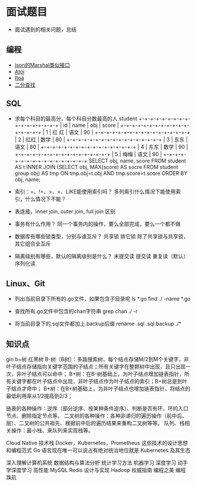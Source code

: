 # 面试题目
- 面试遇到的相关问题，总结

## 编程
- [json的Marshal类似接口](json_convert.go)
- [Atoi](atoi.go)
- [Itoa](itoa.go)
- [二分查找](binary_search.go)


## SQL
- 求每个科目的最高分，每个科目分数最高的人
	student
+-+-+-+-+-+-+-+-+-+-+-+-+-+-+-+-+
| id 	| name 	| obj	| score	|
+-+-+-+-+-+-+-+-+-+-+-+-+-+-+-+-+
| 1		| 红	红	| 语文	| 90	|
+-+-+-+-+-+-+-+-+-+-+-+-+-+-+-+-+
| 2 	| 红红 	| 数学 	| 80 	|
+-+-+-+-+-+-+-+-+-+-+-+-+-+-+-+-+
| 3 	| 东东 	| 语文 	| 80 	|
+-+-+-+-+-+-+-+-+-+-+-+-+-+-+-+-+
| 4 	| 东东 	| 数学 	| 90 	|
+-+-+-+-+-+-+-+-+-+-+-+-+-+-+-+-+
| 5 	| 梅梅 	| 语文 	| 90 	|
+-+-+-+-+-+-+-+-+-+-+-+-+-+-+-+-+
SELECT obj, name, score
FROM student AS t
INNER JOIN (SELECT obj, MAX(score) AS socre FROM student group obj)
	AS tmp ON tmp.obj=t.obj AND tmp.score=t.score
ORDER BY obj, name;

- 索引：=、!=、>、<、LIKE能使用索引吗？ 多列索引什么情况下能使用索引，什么情况下不能？
- 表连接，inner join, outer join, full join 区别

- 事务有什么作用？
同一个事务内的操作，要么全部完成，要么一个都不做

- 数据库有哪些锁类型，分别与谁互斥？
共享锁
排它锁
除了共享锁与共享锁，其它组合全互斥

- 隔离级别有哪些，默认的隔离级别是什么？
未提交读
提交读
重复读（默认）
序列化读


## Linux、Git
- 列出当前目录下所有的.go文件，如果包含子目录呢
ls *.go
find ./ -name *.go

- 查找所有.go文件中包含的chan字符串
grep chan ./ -r

- 将当前目录下的.sql文件都加上.backup后缀
rename .sql .sql.backup ./*

## 知识点
gin
b+树
红黑树
B-树（B树）：多路搜索树，每个结点存储M/2到M个关键字，非叶子结点存储指向关键字范围的子结点；所有关键字在整颗树中出现，且只出现一次，非叶子结点可以命中；
B+树：在B-树基础上，为叶子结点增加链表指针，所有关键字都在叶子结点中出现，非叶子结点作为叶子结点的索引；B+树总是到叶子结点才命中；
B*树：在B+树基础上，为非叶子结点也增加链表指针，将结点的最低利用率从1/2提高到2/3；

链表的各种操作：逆序（部分逆序、按某种条件逆序）、判断是否有环，环的入口节点、删除指定节点等。
二叉树的各种操作：各种非递归的遍历操作（前中后、层）、二叉树的公共祖先、根据前中后的遍历结果来重构二叉树等等。
队列、栈相关操作：最小栈、来队列来实现栈等。


Cloud Native 技术栈
Docker，Kubernetes，Prometheus 这些技术的设计思想和编程范式
Go 语言现在唯一可以说占有绝对统治地位就是 Kubernetes 及其生态


深入理解计算机系统
数据结构与算法分析
统计学习方法
机器学习
深度学习
动手学深度学习
高性能 MySQL
Redis 设计与实现
Hadoop 权威指南
编程之美
编程珠玑

